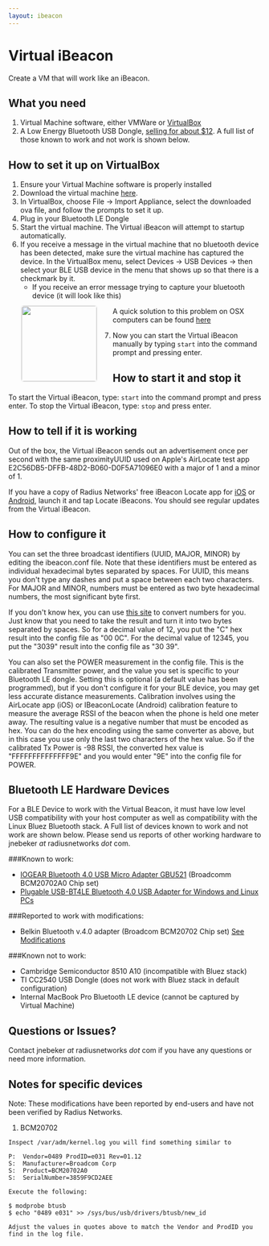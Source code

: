 ```yaml
---
layout: ibeacon
---
```


# Virtual iBeacon

Create a VM that will work like an iBeacon.

## What you need

1. Virtual Machine software, either VMWare or [VirtualBox](https://www.virtualbox.org/wiki/Downloads)
2. A Low Energy Bluetooth USB Dongle, [selling for about $12](http://www.amazon.com/dp/B007GFX0PY/ref=pe_385040_30332190_pe_175190_21431760_M3T1_ST1_dp_1).  A full list of those known to work and not work is shown below.

## How to set it up on VirtualBox

1. Ensure your Virtual Machine software is properly installed
2. Download the virtual machine [here](https://s3.amazonaws.com/s3.messageradius.com/Public/Virtual_iBeacon.ova).
3. In VirtualBox, choose File -> Import Appliance, select the downloaded ova file, and follow the prompts to set it up.
4. Plug in your Bluetooth LE Dongle
5. Start the virtual machine.  The Virtual iBeacon will attempt to startup automatically.
6. If you receive a message in the virtual machine that no bluetooth device has been detected,  make sure the virtual machine has captured the device.  In the VirtualBox menu, select Devices -> USB Devices -> then select your BLE USB device in the menu that shows up so that there is a checkmark by it.
     *  If you receive an error message trying to capture your bluetooth device (it will look like this)
      <img style="height: 150px; margin: 10px 30px 20px 0; border: 2px solid #f5f5f5; float:left; border-radius: 7px;" src='http://i.imgur.com/qzMirYi.png'>

A quick solution to this problem on OSX computers can be found [here](https://www.virtualbox.org/ticket/2372#comment:12)

7. Now you can start the Virtual iBeacon manually by typing `start` into the command prompt and pressing enter.



## How to start it and stop it

To start the Virtual iBeacon, type: `start` into the command prompt and press enter.
To stop the Virtual iBeacon, type: `stop` and press enter.

## How to tell if it is working

Out of the box, the Virtual iBeacon sends out an advertisement once per second with the same proximityUUID used on Apple's AirLocate test app E2C56DB5-DFFB-48D2-B060-D0F5A71096E0 with a major of 1 and a minor of 1.

If you have a copy of Radius Networks' free iBeacon Locate app for [iOS](https://itunes.apple.com/us/app/ibeacon-locate/id738709014) or [Android](https://play.google.com/store/apps/details?id=com.radiusnetworks.ibeaconlocate&hl=en), launch it and tap Locate iBeacons.  You should see regular updates from the Virtual iBeacon.  
## How to configure it

You can set the three broadcast identifiers (UUID, MAJOR, MINOR) by editing the ibeacon.conf file.  Note that these identifiers must be entered as individual hexadecimal bytes separated by spaces.  For UUID, this means you don't type any dashes and put a space between each two characters.  For MAJOR and MINOR, numbers must be entered as two byte hexadecimal numbers, the most significant byte first.

If you don't know hex, you can use [this site](http://www.binaryhexconverter.com/decimal-to-hex-converter) to convert numbers for you.  Just know that you need to take the result and turn it into two bytes separated by spaces.  So for a decimal value of 12, you put the "C" hex result into the config file as "00 0C".  For the decimal value of 12345, you put the "3039" result into the config file as "30 39".

You can also set the POWER measurement in the config file.  This is the calibrated Transmitter power, and the value you set is specific to your Bluetooth LE dongle.  Setting this is optional (a default value has been programmed), but if you don't configure it for your BLE device, you may get less accurate distance measurements.  Calibration involves using the AirLocate app (iOS) or IBeaconLocate (Android) calibration feature to measure the average RSSI of the beacon when the phone is held one meter away.  The resulting value is a negative number that must be encoded as hex.  You can do the hex encoding using the same converter as above, but in this case you use only the last two characters of the hex value.  So if the calibrated Tx Power is -98 RSSI, the converted hex value is "FFFFFFFFFFFFFF9E" and you would enter "9E" into the config file for POWER.

## Bluetooth LE Hardware Devices

For a BLE Device to work with the Virtual Beacon, it must have low level USB compatibility with your host computer as well as compatibility with the Linux Bluez Bluetooth stack.  A Full list of devices known to work and not work are shown below.  Please send us reports of other working hardware to jnebeker _at_ radiusnetworks _dot_ com.

###Known to work:

* [IOGEAR Bluetooth 4.0 USB Micro Adapter GBU521](http://www.amazon.com/dp/B007GFX0PY/ref=pe_385040_30332190_pe_175190_21431760_M3T1_ST1_dp_1) (Broadcomm BCM20702A0 Chip set)
* [Plugable USB-BT4LE Bluetooth 4.0 USB Adapter for Windows and Linux PCs](http://plugable.com/products/usb-bt4le)

###Reported to work with modifications:
* Belkin Bluetooth v.4.0 adapter (Broadcom BCM20702 Chip set)  [See Modifications](#BCM20702)

###Known not to work:

* Cambridge Semiconductor 8510 A10 (incompatible with Bluez stack)
* TI CC2540 USB Dongle (does not work with Bluez stack in default configuration)
* Internal MacBook Pro Bluetooth LE device (cannot be captured by Virtual Machine)

## Questions or Issues?

Contact jnebeker _at_ radiusnetworks _dot_ com if you have any questions or need more information.


## Notes for specific devices

Note: These modifications have been reported by end-users and have not been verified by Radius Networks.

1. <a name='BCM20702'>BCM20702</a>

```
Inspect /var/adm/kernel.log you will find something similar to

P:  Vendor=0489 ProdID=e031 Rev=01.12
S:  Manufacturer=Broadcom Corp
S:  Product=BCM20702A0
S:  SerialNumber=3859F9CD2AEE

Execute the following:

$ modprobe btusb
$ echo "0489 e031" >> /sys/bus/usb/drivers/btusb/new_id
 
Adjust the values in quotes above to match the Vendor and ProdID you find in the log file.

```


